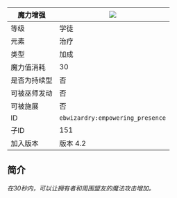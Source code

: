 | 魔力增强 |![](https://github.com/Electroblob77/Wizardry/blob/1.12.2/src/main/resources/assets/ebwizardry/textures/spells/empowering_presence.png)|
|---|---|
| 等级 | 学徒 |
| 元素 | 治疗 |
| 类型 | 加成 |
| 魔力值消耗 | 30 |
| 是否为持续型 | 否 |
| 可被巫师发动 | 否 |
| 可被施展 | 否 |
| ID | `ebwizardry:empowering_presence` |
| 子ID | 151 |
| 加入版本 | 版本 4.2 |
## 简介
_在30秒内，可以让拥有者和周围盟友的魔法攻击增加。_
